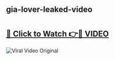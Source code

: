 ## gia-lover-leaked-video 

# <h2><a href="http://freeplayer.one?title=gia-lover-leaked-video&ref=21J">🔗 Click to Watch 👉🔴 VIDEO</a></h2>

<a href="http://freeplayer.one?title=gia-lover-leaked-video&ref=21J" rel="nofollow" data-target="animated-image.originalLink"><img src="https://i.ibb.co.com/xMMVF88/686577567.gif" alt="Viral Video Original" style="max-width: 100%; display: inline-block;" data-target="animated-image.originalImage"></a>

